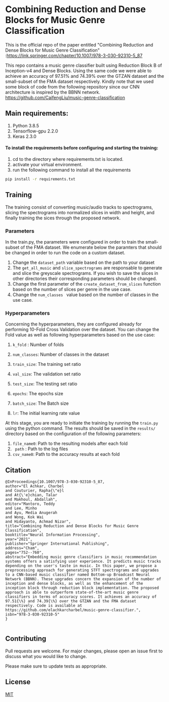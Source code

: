 # Combining Reduction and Dense Blocks for Music Genre Classification
This is the official repo of the paper entitled "Combining Reduction and Dense Blocks for Music Genre Classification" :https://link.springer.com/chapter/10.1007/978-3-030-92310-5_87

This repo contains a music genre classifier built using Reduction Block B of Inception-v4 and Dense Blocks. Using the same code we were able to achieve an accuracy of 97.51% and 74.39% over the GTZAN dataset and the small-subset of the FMA dataset respectively.
Kindly note that we used some block of code from the following repository since our CNN architecture is inspired by the BBNN network.
https://github.com/CaifengLiu/music-genre-classification

## Main requirements:
  1. Python 3.8.5
  2. Tensorflow-gpu 2.2.0
  3. Keras 2.3.0 

#### To install the requirements before configuring and starting the training:
  1. cd to the directory where requirements.txt is located.
  2. activate your virtual environment.
  3. run the following command to install all the requirements
  
```bash
pip install -r requirements.txt
```

## Training
The training consist of converting music/audio tracks to spectrograms, slicing the spectrograms into normalized slices in width and height, and finally training the sices through the proposed network.

### Parameters
In the train.py, the parameters were configured in order to train the small-subset of the FMA dataset.
We enumerate below the paramters that should be changed in order to run the code on a custom dataset.

  1. Change the ``` dataset_path ``` variable based on the path to your dataset
  2. The ``` get_all_music ``` and ``` slice_spectrograms ``` are responsable to generate and slice the greyscale spectrograms. If you wish to save the slices in   other directories their corresponding parameters should be changed.
  3. Change the first parameter of the ``` create_dataset_from_slices ``` function based on the number of slices per genre in the use case.
  4. Change the ```num_classes ``` value based on the number of classes in the use case.

### Hyperparameters
Concerning the hyperparameters, they are configured already for performing 10-Fold Cross Validation over the dataset.
You can change the Fold value as well as following hyperparameters based on the use case:

  1. ``` k_fold ``` : Number of folds
  2. ``` num_classes ```: Number of classes in the dataset
  3. ``` train_size ```: The training set ratio
  4. ``` val_size ```: The validation set ratio
  5. ``` test_size ```: The testing set ratio

  6. ``` epochs ```: The epochs size
  7. ``` batch_size ```: The Batch size
  8. ``` lr ```: The initial learning rate value

At this stage, you are ready to initiate the training by running the ```train.py``` using the python command.
The results should be saved in the ```results/``` directory based on the configuration of the following parameters:

1. ```file_name0```: Path to the resulting models after each fold
2. ``` path``` : Path to the log files
3. ```csv_name0```: Path to the accuracy results at each fold  
  
## Citation

```
@InProceedings{10.1007/978-3-030-92310-5_87,
author="El Achkar, Charbel
and Couturier, Rapha{\"e}l
and At{\'e}chian, Talar
and Makhoul, Abdallah",
editor="Mantoro, Teddy
and Lee, Minho
and Ayu, Media Anugerah
and Wong, Kok Wai
and Hidayanto, Achmad Nizar",
title="Combining Reduction and Dense Blocks for Music Genre Classification",
booktitle="Neural Information Processing",
year="2021",
publisher="Springer International Publishing",
address="Cham",
pages="752--760",
abstract="Embedding music genre classifiers in music recommendation systems offers a satisfying user experience. It predicts music tracks depending on the user's taste in music. In this paper, we propose a preprocessing approach for generating STFT spectrograms and upgrades to a CNN-based music classifier named Bottom-up Broadcast Neural Network (BBNN). These upgrades concern the expansion of the number of inception and dense blocks, as well as the enhancement of the inception block through reduction block implementation. The proposed approach is able to outperform state-of-the-art music genre classifiers in terms of accuracy scores. It achieves an accuracy of 97.51{\%} and 74.39{\%} over the GTZAN and the FMA dataset respectively. Code is available at https://github.com/elachkarcharbel/music-genre-classifier.",
isbn="978-3-030-92310-5"
}


```

## Contributing
Pull requests are welcome. For major changes, please open an issue first to discuss what you would like to change.

Please make sure to update tests as appropriate.

## License
[MIT](https://choosealicense.com/licenses/mit/)
